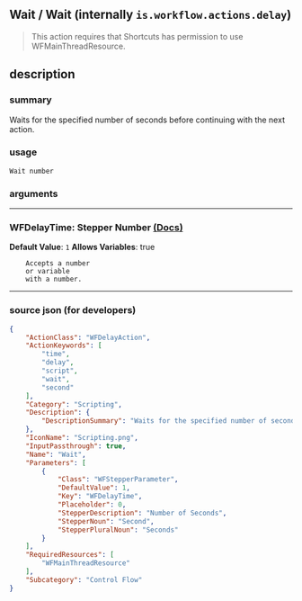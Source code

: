 
## Wait / Wait (internally `is.workflow.actions.delay`)

> This action requires that Shortcuts has permission to use WFMainThreadResource.


## description

### summary

Waits for the specified number of seconds before continuing with the next action.


### usage
```
Wait number
```

### arguments

---

### WFDelayTime: Stepper Number [(Docs)](https://pfgithub.github.io/shortcutslang/gettingstarted#stepper-number-fields)
**Default Value**: `1`
**Allows Variables**: true



		Accepts a number 
		or variable
		with a number.

---

### source json (for developers)

```json
{
	"ActionClass": "WFDelayAction",
	"ActionKeywords": [
		"time",
		"delay",
		"script",
		"wait",
		"second"
	],
	"Category": "Scripting",
	"Description": {
		"DescriptionSummary": "Waits for the specified number of seconds before continuing with the next action."
	},
	"IconName": "Scripting.png",
	"InputPassthrough": true,
	"Name": "Wait",
	"Parameters": [
		{
			"Class": "WFStepperParameter",
			"DefaultValue": 1,
			"Key": "WFDelayTime",
			"Placeholder": 0,
			"StepperDescription": "Number of Seconds",
			"StepperNoun": "Second",
			"StepperPluralNoun": "Seconds"
		}
	],
	"RequiredResources": [
		"WFMainThreadResource"
	],
	"Subcategory": "Control Flow"
}
```
